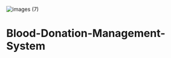 ![images (7)](https://user-images.githubusercontent.com/117474007/205676841-8264c4f6-9f8e-46c4-8a3d-c7fdad2606f3.jpeg)
# Blood-Donation-Management-System
